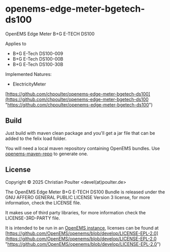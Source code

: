 # openems-edge-meter-bgetech-ds100
OpenEMS Edge Meter B+G E-TECH DS100

Applies to
- B+G E-Tech DS100-009
- B+G E-Tech DS100-00B
- B+G E-Tech DS100-30B

Implemented Natures:
- ElectricityMeter

[https://github.com/chpoulter/openems-edge-meter-bgetech-ds100](https://github.com/chpoulter/openems-edge-meter-bgetech-ds100 "https://github.com/chpoulter/openems-edge-meter-bgetech-ds100")

## Build

Just build with maven clean package and you'll get a jar file that can be added to the felix load
folder. 

You will need a local maven repository containing OpenEMS bundles. Use [openems-maven-repo](https://github.com/chpoulter/openems-maven-repo "openems-maven-repo") to generate one.

## License

Copyright © 2025 Christian Poulter <devel(at)poulter.de>

The OpenEMS Edge Meter B+G E-TECH DS100 Bundle is released under the GNU AFFERO GENERAL PUBLIC LICENSE Version 3 license, for more information, check the LICENSE file.

It makes use of third party libraries, for more information check the LICENSE-3RD-PARTY file.

It is intended to be run in an [OpenEMS instance](https://github.com/OpenEMS/openems "OpenEMS instance"), licenses can be found at [https://github.com/OpenEMS/openems/blob/develop/LICENSE-EPL-2.0](https://github.com/OpenEMS/openems/blob/develop/LICENSE-EPL-2.0 "https://github.com/OpenEMS/openems/blob/develop/LICENSE-EPL-2.0")

